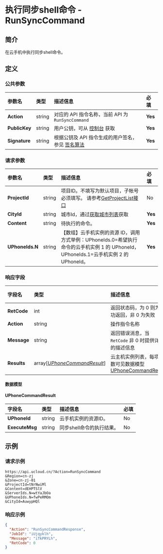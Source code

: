 # 执行同步shell命令 - RunSyncCommand

## 简介

在云手机中执行同步shell命令。









## 定义

### 公共参数

| 参数名 | 类型 | 描述信息 | 必填 |
|:---|:---|:---|:---|
| **Action**     | string  | 对应的 API 指令名称，当前 API 为 `RunSyncCommand`                        | **Yes** |
| **PublicKey**  | string  | 用户公钥，可从 [控制台](https://console.ucloud.cn/uapi/apikey) 获取                                             | **Yes** |
| **Signature**  | string  | 根据公钥及 API 指令生成的用户签名，参见 [签名算法](api/summary/signature.md)  | **Yes** |

### 请求参数

| 参数名 | 类型 | 描述信息 | 必填 |
|:---|:---|:---|:---|
| **ProjectId** | string | 项目ID。不填写为默认项目，子帐号必须填写。 请参考[GetProjectList接口](https://docs.ucloud.cn/api/summary/get_project_list) |No|
| **CityId** | string | 城市Id，通过[获取城市列表](#DescribeUPhoneCities)获取 |**Yes**|
| **Content** | string | 待执行的命令。 |**Yes**|
| **UPhoneIds.N** | string | 【数组】云手机实例的资源 ID，调用方式举例：UPhoneIds.0=希望执行命令的云手机实例 1 的 UPhoneId，UPhoneIds.1=云手机实例 2 的 UPhoneId。 |**Yes**|

### 响应字段

| 字段名 | 类型 | 描述信息 | 必填 |
|:---|:---|:---|:---|
| **RetCode** | int | 返回状态码，为 0 则为成功返回，非 0 为失败 |**Yes**|
| **Action** | string | 操作指令名称 |**Yes**|
| **Message** | string | 返回错误消息，当 `RetCode` 非 0 时提供详细的描述信息 |No|
| **Results** | array[[*UPhoneCommandResult*](#UPhoneCommandResult)] | 云主机实例列表，每项参数可见数据模型 [UPhoneCommandResult](#UPhoneCommandResult) |**Yes**|

#### 数据模型


#### UPhoneCommandResult

| 字段名 | 类型 | 描述信息 | 必填 |
|:---|:---|:---|:---|
| **UPhoneId** | string | 云手机实例的资源ID。 |No|
| **ExecuteMsg** | string | 同步shell命令的执行结果。 |No|

## 示例

### 请求示例
    
```
https://api.ucloud.cn/?Action=RunSyncCommand
&Region=cn-zj
&Zone=cn-zj-01
&ProjectId=tNrNwiMl
&Content=dEHPTSlV
&ServerIds.N=wtYaJbOa
&UPhoneIds.N=fwPeRMOm
&CityId=AuwypHQl
```

### 响应示例
    
```json
{
  "Action": "RunSyncCommandResponse",
  "JobId": "iUjqyklh",
  "Message": "iTkPRYLh",
  "RetCode": 0
}
```





